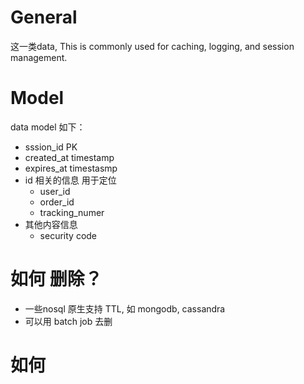 # General
这一类data,
This is commonly used for caching, logging, and session management.

# Model
data model 如下：
- sssion_id PK
- created_at timestamp
- expires_at timestasmp 
- id 相关的信息 用于定位
    - user_id
    - order_id
    - tracking_numer
- 其他内容信息
    - security code 



# 如何 删除？

- 一些nosql 原生支持 TTL, 如 mongodb, cassandra
- 可以用 batch job 去删

# 如何 
